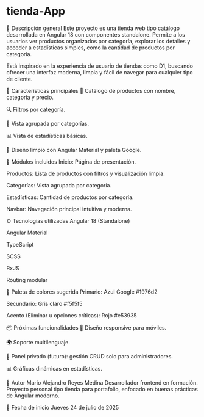 # tienda-App
📌 Descripción general
Este proyecto es una tienda web tipo catálogo desarrollada en Angular 18 con componentes standalone. Permite a los usuarios ver productos organizados por categoría, explorar los detalles y acceder a estadísticas simples, como la cantidad de productos por categoría.

Está inspirado en la experiencia de usuario de tiendas como D1, buscando ofrecer una interfaz moderna, limpia y fácil de navegar para cualquier tipo de cliente.

🧩 Características principales
🛒 Catálogo de productos con nombre, categoría y precio.

🔍 Filtros por categoría.

📁 Vista agrupada por categorías.

📊 Vista de estadísticas básicas.

🎨 Diseño limpio con Angular Material y paleta Google.

📁 Módulos incluidos
Inicio: Página de presentación.

Productos: Lista de productos con filtros y visualización limpia.

Categorías: Vista agrupada por categoría.

Estadísticas: Cantidad de productos por categoría.

Navbar: Navegación principal intuitiva y moderna.

⚙️ Tecnologías utilizadas
Angular 18 (Standalone)

Angular Material

TypeScript

SCSS

RxJS

Routing modular

🎨 Paleta de colores sugerida
Primario: Azul Google #1976d2

Secundario: Gris claro #f5f5f5

Acento (Eliminar u opciones críticas): Rojo #e53935

📦 Próximas funcionalidades
📱 Diseño responsive para móviles.

🌍 Soporte multilenguaje.

🔐 Panel privado (futuro): gestión CRUD solo para administradores.

📊 Gráficas dinámicas en estadísticas.

👤 Autor
Mario Alejandro Reyes Medina
Desarrollador frontend en formación. Proyecto personal tipo tienda para portafolio, enfocado en buenas prácticas de Angular moderno.

📅 Fecha de inicio
Jueves 24 de julio de 2025


